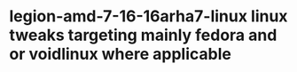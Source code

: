 # legion-amd-7-16-16arha7-linux linux tweaks targeting mainly fedora and or voidlinux where applicable 
